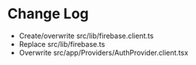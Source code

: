 # Change Log

- Create/overwrite src/lib/firebase.client.ts
- Replace src/lib/firebase.ts
- Overwrite src/app/Providers/AuthProvider.client.tsx
